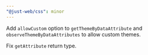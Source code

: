 ```yaml
---
"@just-web/css": minor
---
```


Add `allowCustom` option to `getThemeByDataAttribute` and `observeThemeByDataAttributes` to allow custom themes.

Fix `getAttribute` return type.
